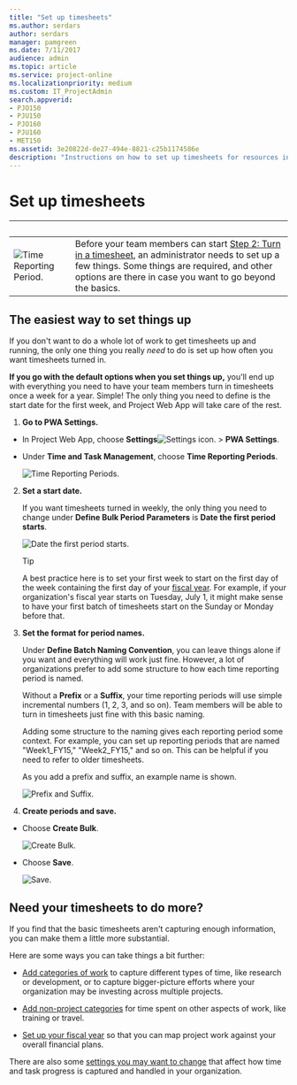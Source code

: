 ```yaml
---
title: "Set up timesheets"
ms.author: serdars
author: serdars
manager: pamgreen
ms.date: 7/11/2017
audience: admin
ms.topic: article
ms.service: project-online
ms.localizationpriority: medium
ms.custom: IT_ProjectAdmin
search.appverid:
- PJO150
- PJU150
- PJO160
- PJU160
- MET150
ms.assetid: 3e20822d-de27-494e-8821-c25b1174586e
description: "Instructions on how to set up timesheets for resources in Project Web App."
---
```


# Set up timesheets

|&nbsp;|&nbsp;|
|:-----|:-----|
|![Time Reporting Period.](media/d99055d1-f683-45c1-a532-4f8d8f2cc29e.png)|Before your team members can start [Step 2: Turn in a timesheet](https://support.office.com/article/f49a8e4a-29d2-4601-ac5a-437c232c31f1), an administrator needs to set up a few things. Some things are required, and other options are there in case you want to go beyond the basics. |
   
## The easiest way to set things up
<a name="__top"> </a>

If you don't want to do a whole lot of work to get timesheets up and running, the only one thing you really *need*  to do is set up how often you want timesheets turned in. 
  
 **If you go with the default options when you set things up,** you'll end up with everything you need to have your team members turn in timesheets once a week for a year. Simple! The only thing you need to define is the start date for the first week, and Project Web App will take care of the rest. 
  
1. **Go to **PWA Settings**.**
    
  - In Project Web App, choose **Settings**![Settings icon.](media/22ecb306-849a-4d04-8885-fe49ec9df8ce.png) \> **PWA Settings**.
    
  - Under **Time and Task Management**, choose **Time Reporting Periods**.
    
    ![Time Reporting Periods.](media/8dff6816-d38c-4d88-936b-df51e106a594.png)
  
2. **Set a start date.**
    
    If you want timesheets turned in weekly, the only thing you need to change under **Define Bulk Period Parameters** is **Date the first period starts**.
    
    ![Date the first period starts.](media/50372cdb-c719-4277-b9e8-cd15ee9a2159.png)
  
    > [!TIP]
    > A best practice here is to set your first week to start on the first day of the week containing the first day of your [fiscal year](set-up-your-fiscal-year.md). For example, if your organization's fiscal year starts on Tuesday, July 1, it might make sense to have your first batch of timesheets start on the Sunday or Monday before that. 
  
3. **Set the format for period names.**
    
    Under **Define Batch Naming Convention**, you can leave things alone if you want and everything will work just fine. However, a lot of organizations prefer to add some structure to how each time reporting period is named.
    
    Without a **Prefix** or a **Suffix**, your time reporting periods will use simple incremental numbers (1, 2, 3, and so on). Team members will be able to turn in timesheets just fine with this basic naming.
    
    Adding some structure to the naming gives each reporting period some context. For example, you can set up reporting periods that are named "Week1_FY15," "Week2_FY15," and so on. This can be helpful if you need to refer to older timesheets.
    
    As you add a prefix and suffix, an example name is shown.
    
    ![Prefix and Suffix.](media/64c5a4fd-98eb-4161-a1bf-3e1992e7d6c0.png)
  
4. **Create periods and save.**
    
  - Choose **Create Bulk**.
    
    ![Create Bulk.](media/d934532b-f30b-480e-8d96-a88e6f78fded.png)
  
  - Choose **Save**.
    
    ![Save.](media/83ba3601-24f5-4d9e-87d9-9279cdf10c93.png)
  
## Need your timesheets to do more?
<a name="__top"> </a>

If you find that the basic timesheets aren't capturing enough information, you can make them a little more substantial.
  
Here are some ways you can take things a bit further:
  
- [Add categories of work](set-up-categories-for-timesheet-rows.md) to capture different types of time, like research or development, or to capture bigger-picture efforts where your organization may be investing across multiple projects. 
    
- [Add non-project categories](set-up-vacation-sick-leave-and-other-non-project-work-categories.md) for time spent on other aspects of work, like training or travel. 
    
- [Set up your fiscal year](set-up-your-fiscal-year.md) so that you can map project work against your overall financial plans. 
    
There are also some [settings you may want to change](set-up-how-time-and-task-progress-are-captured.md) that affect how time and task progress is captured and handled in your organization. 
  

